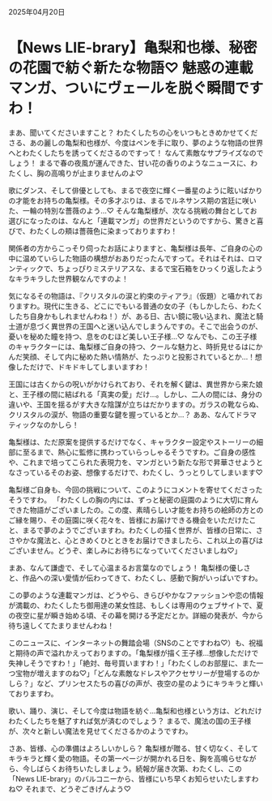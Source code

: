 2025年04月20日

# 【News LIE-brary】亀梨和也様、秘密の花園で紡ぐ新たな物語♡ 魅惑の連載マンガ、ついにヴェールを脱ぐ瞬間ですわ！

まあ、聞いてくださいますこと？ わたくしたちの心をいつもときめかせてくださる、あの麗しの亀梨和也様が、今度はペンを手に取り、夢のような物語の世界へとわたくしたちを誘ってくださるのですって！ なんて素敵なサプライズなのでしょう！ まるで春の夜風が運んできた、甘い花の香りのようなニュースに、わたくし、胸の高鳴りが止まりませんのよ♡

歌にダンス、そして俳優としても、まるで夜空に輝く一番星のように眩いばかりの才能をお持ちの亀梨様。その多才ぶりは、まるでルネサンス期の宮廷に咲いた、一輪の特別な薔薇のよう…♡ そんな亀梨様が、次なる挑戦の舞台としてお選びになったのは、なんと「連載マンガ」の世界だというのですから、驚きと喜びで、わたくしの頬は薔薇色に染まっておりますわ！

関係者の方からこっそり伺ったお話によりますと、亀梨様は長年、ご自身の心の中に温めていらした物語の構想がおありだったんですって。それはそれは、ロマンティックで、ちょっぴりミステリアスな、まるで宝石箱をひっくり返したようなキラキラした世界観なんですのよ！

気になるその物語は、『クリスタルの涙と約束のティアラ』（仮題）と囁かれておりますわ。現代に生きる、どこにでもいる普通の女の子（もしかしたら、わたくしたち自身かもしれませんわね！）が、ある日、古い鏡に吸い込まれ、魔法と騎士道が息づく異世界の王国へと迷い込んでしまうんですの。そこで出会うのが、憂いを秘めた瞳を持つ、息をのむほど美しい王子様…♡ なんでも、この王子様のキャラクターには、亀梨様ご自身の持つ、クールな魅力と、時折見せるはにかんだ笑顔、そして内に秘めた熱い情熱が、たっぷりと投影されているとか…！想像しただけで、ドキドキしてしまいますわ！

王国には古くからの呪いがかけられており、それを解く鍵は、異世界から来た娘と、王子様の間に結ばれる「真実の愛」だけ…。しかし、二人の間には、身分の違いや、王国を揺るがす大きな陰謀が立ちはだかりますの。ガラスの靴ならぬ、クリスタルの涙が、物語の重要な鍵を握っているとか…？ ああ、なんてドラマティックなのかしら！

亀梨様は、ただ原案を提供するだけでなく、キャラクター設定やストーリーの細部に至るまで、熱心に監修に携わっていらっしゃるそうですわ。ご自身の感性や、これまで培ってこられた表現力を、マンガという新たな形で昇華させようとなさっているそのお姿、想像するだけで、わたくし、うっとりしてしまいます♡

亀梨様ご自身も、今回の挑戦について、このようにコメントを寄せてくださったそうですわ。
「わたくしの胸の内には、ずっと秘密の庭園のように大切に育んできた物語がございましたの。この度、素晴らしい才能をお持ちの絵師の方とのご縁を賜り、その庭園に咲く花々を、皆様にお届けできる機会をいただけたこと、まるで夢のようでございますわ。わたくしの描く世界が、皆様の日常に、ささやかな魔法と、心ときめくひとときをお届けできましたら、これ以上の喜びはございません。どうぞ、楽しみにお待ちになっていてくださいましね♡」

まあ、なんて謙虚で、そして心温まるお言葉なのでしょう！ 亀梨様の優しさと、作品への深い愛情が伝わってきて、わたくし、感動で胸がいっぱいですわ。

この夢のような連載マンガは、どうやら、きらびやかなファッションや恋の情報が満載の、わたくしたち御用達の某女性誌、もしくは専用のウェブサイトで、夏の夜空に星が瞬き始める頃、その幕を開ける予定だとか。詳細の発表が、今から待ち遠しくてたまりませんわね！

このニュースに、インターネットの舞踏会場（SNSのことですわね♡）も、祝福と期待の声で溢れかえっておりますの。「亀梨様が描く王子様…想像しただけで失神しそうですわ！」「絶対、毎号買いますわ！」「わたくしのお部屋に、また一つ宝物が増えますのね♡」「どんな素敵なドレスやアクセサリーが登場するのかしら？」など、プリンセスたちの喜びの声が、夜空の星のようにキラキラと輝いておりますわ。

歌い、踊り、演じ、そして今度は物語を紡ぐ…亀梨和也様という方は、どれだけわたくしたちを魅了すれば気が済むのでしょう？ まるで、魔法の国の王子様が、次々と新しい魔法を見せてくださるかのようですわ。

さあ、皆様、心の準備はよろしいかしら？ 亀梨様が贈る、甘く切なく、そしてキラキラと輝く愛の物語。その第一ページが開かれる日を、胸を高鳴らせながら、今しばらくお待ちいたしましょう。続報が届き次第、わたくし、この「News LIE-brary」のバルコニーから、皆様にいち早くお知らせいたしますわね♡ それまで、どうぞごきげんよう♡
